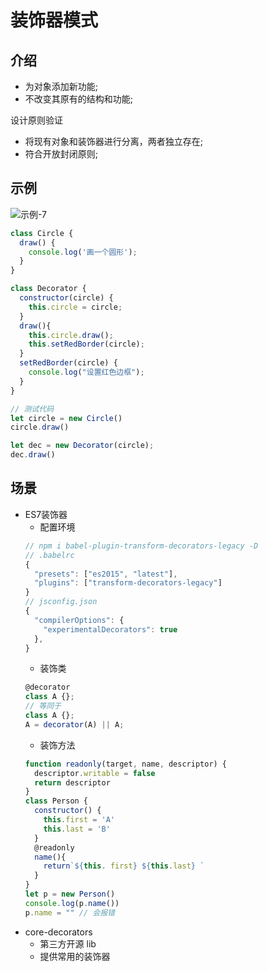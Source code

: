 # 装饰器模式

## 介绍

- 为对象添加新功能;
- 不改变其原有的结构和功能;

设计原则验证

- 将现有对象和装饰器进行分离，两者独立存在;
- 符合开放封闭原则;

## 示例

![示例-7](/blogs/image/designMode/示例-7.png)

```js
class Circle {
  draw() {
    console.log('画一个圆形');
  }
}

class Decorator {
  constructor(circle) {
    this.circle = circle;
  }
  draw(){
    this.circle.draw();
    this.setRedBorder(circle);
  }
  setRedBorder(circle) {
    console.log("设置红色边框");
  }
}

// 测试代码
let circle = new Circle()
circle.draw()

let dec = new Decorator(circle);
dec.draw()
```

## 场景

- ES7装饰器
  - 配置环境
  ```js
  // npm i babel-plugin-transform-decorators-legacy -D
  // .babelrc
  {
    "presets": ["es2015", "latest"],
    "plugins": ["transform-decorators-legacy"]
  }
  // jsconfig.json
  {
    "compilerOptions": {
      "experimentalDecorators": true
    },
  }
  ```
  - 装饰类
  ```js
  @decorator
  class A {};
  // 等同于 
  class A {};
  A = decorator(A) || A;
  ```
  - 装饰方法
  ```js
  function readonly(target, name, descriptor) {
    descriptor.writable = false
    return descriptor
  }
  class Person {
    constructor() {
      this.first = 'A'
      this.last = 'B'
    }
    @readonly
    name(){
      return`${this. first} ${this.last} `
    }
  }
  let p = new Person()
  console.log(p.name())
  p.name = "" // 会报错
  ```
- core-decorators
  - 第三方开源 lib
  - 提供常用的装饰器

